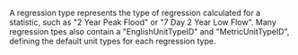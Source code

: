 A regression type represents the type of regression calculated for a statistic, such as "2 Year Peak Flood" or "7 Day 2 Year Low Flow".
Many regression tpes also contain a "EnglishUnitTypeID" and "MetricUnitTypeID", defining the default unit types for each regression type.